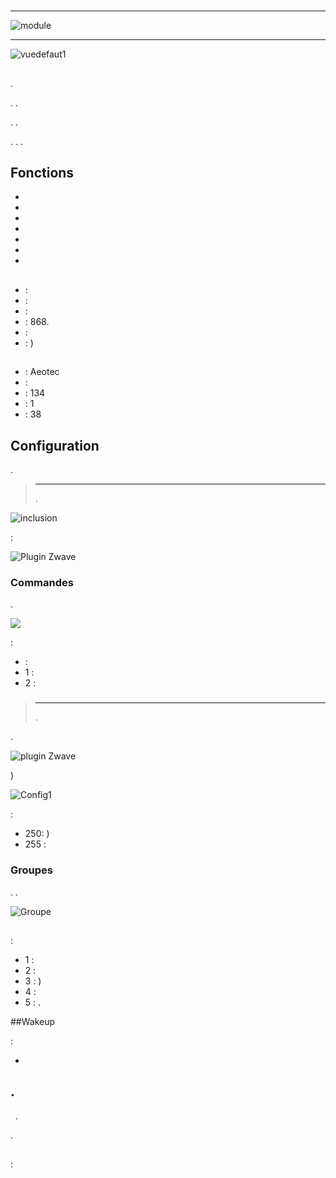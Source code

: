# 

****

![module](images/aeotec.panicbutton/module.jpg)

****

![vuedefaut1](images/aeotec.panicbutton/vuedefaut1.jpg)

## 

.

. .

. .

. . .

## Fonctions

-   
-   
-   
-   
-   
-   
-   

## 

-    : 
-    : 
-    : 
-   : 868.
-    : 
-    : )

## 

-    : Aeotec
-    : 
-    : 134
-    : 1
-    : 38

## Configuration

 [](https://doc.jeedom.com/en_US/plugins/automation%20protocol/openzwave/).

> ****
>
> .

![inclusion](images/aeotec.panicbutton/inclusion.jpg)

 :

![Plugin Zwave](images/aeotec.panicbutton/information.jpg)

### Commandes

.

![](images/aeotec.panicbutton/commandes.jpg)

 :

-    : 
  - 1 : 
  - 2 : 

### 

> ****
>
> .

.

![ plugin Zwave](images/plugin/bouton_configuration.jpg)

)

![Config1](images/aeotec.panicbutton/config1.jpg)

 :

-   250: )
-   255 : 

### Groupes

. .

![Groupe](images/aeotec.panicbutton/groupe.jpg)

## 

### 

 :

-   1 : 
-   2 : 
-   3 : )
-   4 : 
-   5 : .

##Wakeup

 :

-   

## .
 
.


.

## 

 : 
